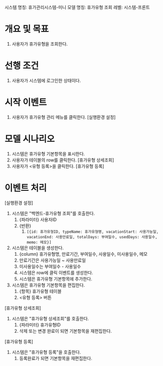 시스템 명칭: 휴가관리시스템-미니
모델 명칭:  휴가유형 조회
레벨: 시스템-프론트

# 개요 및 목표
1. 사용자가 휴가유형을 조회한다.

# 선행 조건
1. 사용자가 시스템에 로그인한 상태이다.

# 시작 이벤트
1. 사용자가 휴가유형 관리 메뉴를 클릭한다. [실행환경 설정]

# 모델 시나리오
1. 시스템은 휴가유형 기본항목을 표시한다.
2. 사용자가 테이블의 row를 클릭한다. [휴가유형 상세조회]
3. 사용자가 <유형 등록>을 클릭한다. [휴가유형 등록]

# 이벤트 처리
[실행환경 설정]
1. 시스템은 "백엔드-휴가유형 조회"를 호출한다.
	1. {파라미터} 사용자ID
	2. {반환} 
		1. ```[{id: 휴가유형ID, typeName: 휴가유형명, vacationStart: 사용가능일, vacationEnd: 사용만료일, totalDays: 부여일수, usedDays: 사용일수, memo: 메모}]```
2. 시스템은 테이블을 생성한다.
	1. {column} 휴가유형명, 만료기간, 부여일수, 사용일수, 미사용일수, 메모
	2. 만료기간은 사용가능일 ~ 사용만료일
	3. 미사용일수는 부여일수 - 사용일수
	4. 시스템은 row에 클릭 이벤트를 생성한다.
	5. 시스템은 휴가유형 기본항목에 추가한다.
3. 시스템은 휴가유형 기본항목을 편집한다.
	1. {항목} 휴가유형 테이블
	2. <유형 등록> 버튼

[휴가유형 상세조회]
1. 시스템은 "휴가유형 상세조회"를 호출한다.
	1. {파라미터} 휴가유형ID
	2. 삭제 또는 변경 완료이 되면 기본항목을 재편집한다.

[휴가유형 등록]
1. 시스템은 "휴가유형 등록"을 호출한다.
	1. 등록완료가 되면 기본항목을 재편집한다.